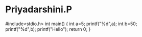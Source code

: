 # Priyadarshini.P

#include<stdio.h>
int main()
{
 int a=5;
 printf("%d",a);
 int b=50;
 printf("%d",b);
 printf("Hello");
 return 0;
}